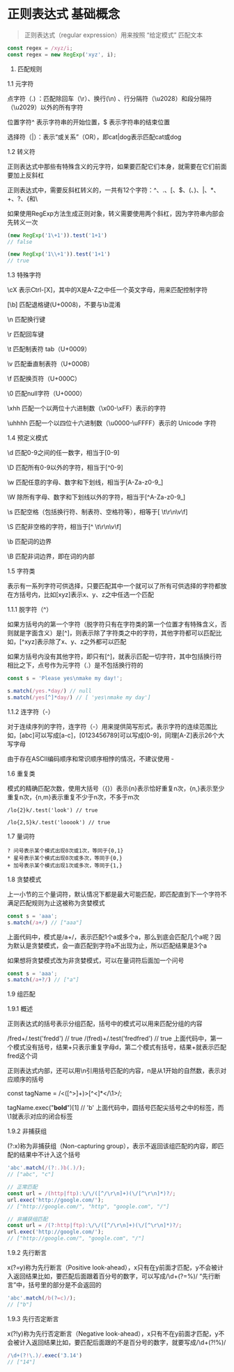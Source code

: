 # 正则表达式 基础概念

> 正则表达式（regular expression）用来按照 “给定模式” 匹配文本

```javascript
const regex = /xyz/i;
const regex = new RegExp('xyz', i);
```

1. 匹配规则

1.1 元字符

点字符（.) ：匹配除回车（\r）、换行(\n) 、行分隔符（\u2028）和段分隔符（\u2029）以外的所有字符

位置字符^ 表示字符串的开始位置，$ 表示字符串的结束位置

选择符（|）：表示“或关系”（OR），即cat|dog表示匹配cat或dog


1.2 转义符

正则表达式中那些有特殊含义的元字符，如果要匹配它们本身，就需要在它们前面要加上反斜杠

正则表达式中，需要反斜杠转义的，一共有12个字符：^、.、[、$、(、)、|、*、+、?、{和\\

如果使用RegExp方法生成正则对象，转义需要使用两个斜杠，因为字符串内部会先转义一次

```javascript
(new RegExp('1\+1')).test('1+1')
// false

(new RegExp('1\\+1')).test('1+1')
// true
```

1.3 特殊字符

\cX 表示Ctrl-[X]，其中的X是A-Z之中任一个英文字母，用来匹配控制字符

[\b] 匹配退格键(U+0008)，不要与\b混淆

\n 匹配换行键

\r 匹配回车键

\t 匹配制表符 tab（U+0009）

\v 匹配垂直制表符（U+000B）

\f 匹配换页符（U+000C）

\0 匹配null字符（U+0000）

\xhh 匹配一个以两位十六进制数（\x00-\xFF）表示的字符

\uhhhh 匹配一个以四位十六进制数（\u0000-\uFFFF）表示的 Unicode 字符


1.4 预定义模式

\d 匹配0-9之间的任一数字，相当于[0-9]

\D 匹配所有0-9以外的字符，相当于[^0-9]

\w 匹配任意的字母、数字和下划线，相当于[A-Za-z0-9_]

\W 除所有字母、数字和下划线以外的字符，相当于[^A-Za-z0-9_]

\s 匹配空格（包括换行符、制表符、空格符等），相等于[ \t\r\n\v\f]

\S 匹配非空格的字符，相当于[^ \t\r\n\v\f]

\b 匹配词的边界

\B 匹配非词边界，即在词的内部


1.5 字符类

表示有一系列字符可供选择，只要匹配其中一个就可以了所有可供选择的字符都放在方括号内，比如[xyz]表示x、y、z之中任选一个匹配

1.1.1 脱字符（^）

如果方括号内的第一个字符（脱字符只有在字符类的第一个位置才有特殊含义，否则就是字面含义）是[^]，则表示除了字符类之中的字符，其他字符都可以匹配比如，[^xyz]表示除了x、y、z之外都可以匹配

如果方括号内没有其他字符，即只有[^]，就表示匹配一切字符，其中包括换行符相比之下，点号作为元字符（.）是不包括换行符的

```javascript
const s = 'Please yes\nmake my day!';

s.match(/yes.*day/) // null
s.match(/yes[^]*day/) // [ 'yes\nmake my day']
```


1.1.2 连字符（-）

对于连续序列的字符，连字符（-）用来提供简写形式，表示字符的连续范围比如，[abc]可以写成[a-c]，[0123456789]可以写成[0-9]，同理[A-Z]表示26个大写字母

由于存在ASCII编码顺序和常识顺序相悖的情况，不建议使用 -



1.6 重复类

模式的精确匹配次数，使用大括号（{}）表示{n}表示恰好重复n次，{n,}表示至少重复n次，{n,m}表示重复不少于n次，不多于m次

```text
/lo{2}k/.test('look') // true

/lo{2,5}k/.test('looook') // true
```


1.7 量词符

```
? 问号表示某个模式出现0次或1次，等同于{0,1}
* 星号表示某个模式出现0次或多次，等同于{0,}
+ 加号表示某个模式出现1次或多次，等同于{1,}
```

1.8 贪婪模式

上一小节的三个量词符，默认情况下都是最大可能匹配，即匹配直到下一个字符不满足匹配规则为止这被称为贪婪模式

```javascript
const s = 'aaa';
s.match(/a+/) // ["aaa"]
```
上面代码中，模式是/a+/，表示匹配1个a或多个a，那么到底会匹配几个a呢？因为默认是贪婪模式，会一直匹配到字符a不出现为止，所以匹配结果是3个a

如果想将贪婪模式改为非贪婪模式，可以在量词符后面加一个问号

```javascript
const s = 'aaa';
s.match(/a+?/) // ["a"]
```

1.9 组匹配

1.9.1 概述

正则表达式的括号表示分组匹配，括号中的模式可以用来匹配分组的内容

/fred+/.test('fredd') // true
/(fred)+/.test('fredfred') // true
上面代码中，第一个模式没有括号，结果+只表示重复字母d，第二个模式有括号，结果+就表示匹配fred这个词

正则表达式内部，还可以用\n引用括号匹配的内容，n是从1开始的自然数，表示对应顺序的括号

const tagName = /<([^>]+)>[^<]*<\/\1>/;

tagName.exec("<b>bold</b>")[1]
// 'b'
上面代码中，圆括号匹配尖括号之中的标签，而\1就表示对应的闭合标签



1.9.2 非捕获组

(?:x)称为非捕获组（Non-capturing group），表示不返回该组匹配的内容，即匹配的结果中不计入这个括号

```javascript
'abc'.match(/(?:.)b(.)/);
// ["abc", "c"]

// 正常匹配
const url = /(http|ftp):\/\/([^/\r\n]+)(\/[^\r\n]*)?/;
url.exec('http://google.com/');
// ["http://google.com/", "http", "google.com", "/"]

// 非捕获组匹配
const url = /(?:http|ftp):\/\/([^/\r\n]+)(\/[^\r\n]*)?/;
url.exec('http://google.com/');
// ["http://google.com/", "google.com", "/"]
```

1.9.2 先行断言

x(?=y)称为先行断言（Positive look-ahead），x只有在y前面才匹配，y不会被计入返回结果比如，要匹配后面跟着百分号的数字，可以写成/\d+(?=%)/ “先行断言”中，括号里的部分是不会返回的

```javascript
'abc'.match(/b(?=c)/);
// ["b"]
```

1.9.3 先行否定断言

x(?!y)称为先行否定断言（Negative look-ahead），x只有不在y前面才匹配，y不会被计入返回结果比如，要匹配后面跟的不是百分号的数字，就要写成/\d+(?!%)/

```javascript
/\d+(?!\.)/.exec('3.14')
// ["14"]
```